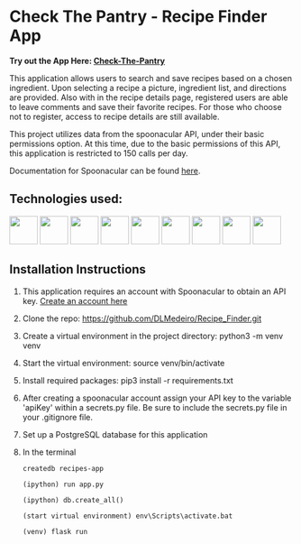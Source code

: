 # Check The Pantry - Recipe Finder App

**Try out the App Here: [Check-The-Pantry](https://check-the-pantry.herokuapp.com/)**

This application allows users to search and save recipes based on a chosen ingredient.  Upon selecting a recipe a picture, ingredient list, and directions are provided. Also with in the recipe details page, registered users are able to leave comments and save their favorite recipes.  For those who choose not to register, access to recipe details are still available.

This project utilizes data from the spoonacular API, under their basic permissions option.  At this time, due to the basic permissions of this API, this application is restricted to 150 calls per day.  

Documentation for Spoonacular can be found [here](https://spoonacular.com/food-api/docs).

## Technologies used:

<img src="https://cdn.jsdelivr.net/gh/devicons/devicon/icons/html5/html5-original.svg" height = 50px width=50px/> <img src="https://cdn.jsdelivr.net/gh/devicons/devicon/icons/css3/css3-original.svg" height = 50px width=50px/> <img src="https://cdn.jsdelivr.net/gh/devicons/devicon/icons/javascript/javascript-original.svg" height = 50px width=50px/> <img src="https://cdn.jsdelivr.net/gh/devicons/devicon/icons/python/python-original-wordmark.svg" height = 50px width=50px/> <img src="https://cdn.jsdelivr.net/gh/devicons/devicon/icons/flask/flask-original-wordmark.svg" height = 50px width=50px /> <img src="https://cdn.jsdelivr.net/gh/devicons/devicon/icons/postgresql/postgresql-plain-wordmark.svg" height = 50px width=50px/> <img src="https://cdn.jsdelivr.net/gh/devicons/devicon/icons/sqlalchemy/sqlalchemy-original-wordmark.svg" height = 50px width=50px/> <img src="https://cdn.jsdelivr.net/gh/devicons/devicon/icons/bootstrap/bootstrap-original.svg" height = 50px width=50px /> <img src="https://cdn.jsdelivr.net/gh/devicons/devicon/icons/heroku/heroku-original-wordmark.svg" height = 50px width=50px/>

## Installation Instructions
1. This application requires an account with Spoonacular to obtain an API key.  [Create an account here](https://spoonacular.com/food-api/console#Dashboard)

1. Clone the repo: https://github.com/DLMedeiro/Recipe_Finder.git

1. Create a virtual environment in the project directory: python3 -m venv venv

1. Start the virtual environment: source venv/bin/activate

1. Install required packages: pip3 install -r requirements.txt

1. After creating a spoonacular account assign your API key to the variable 'apiKey' within a secrets.py file.  Be sure to include the secrets.py file in your .gitignore file.  

1. Set up a PostgreSQL database for this application

1. In the terminal

    ``` createdb recipes-app ```
     
    ``` (ipython) run app.py ```
     
    ``` (ipython) db.create_all() ```
    
    ``` (start virtual environment) env\Scripts\activate.bat ```

    ``` (venv) flask run ```
